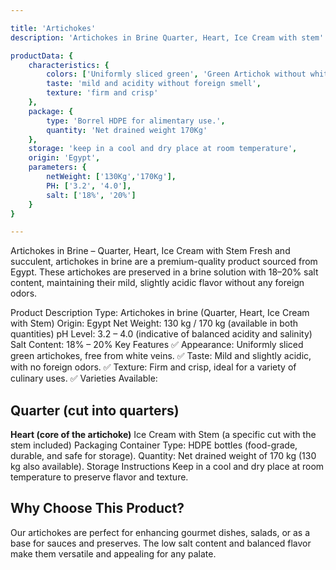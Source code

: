 ```yaml
---

title: 'Artichokes'
description: 'Artichokes in Brine Quarter, Heart, Ice Cream with stem'

productData: {
    characteristics: {
        colors: ['Uniformly sliced green', 'Green Artichok without whiteArtichoke'],
        taste: 'mild and acidity without foreign smell',
        texture: 'firm and crisp'
    },
    package: {
        type: 'Borrel HDPE for alimentary use.',
        quantity: 'Net drained weight 170Kg'
    },
    storage: 'keep in a cool and dry place at room temperature',
    origin: 'Egypt',
    parameters: {
        netWeight: ['130Kg','170Kg'],
        PH: ['3.2', '4.0'],
        salt: ['18%', '20%']
    }
}

---
```


Artichokes in Brine – Quarter, Heart, Ice Cream with Stem
Fresh and succulent, artichokes in brine are a premium-quality product sourced from Egypt. These artichokes are preserved in a brine solution with 18–20% salt content, maintaining their mild, slightly acidic flavor without any foreign odors.

Product Description
Type: Artichokes in brine (Quarter, Heart, Ice Cream with Stem)
Origin: Egypt
Net Weight: 130 kg / 170 kg (available in both quantities)
pH Level: 3.2 – 4.0 (indicative of balanced acidity and salinity)
Salt Content: 18% – 20%
Key Features
✅ Appearance: Uniformly sliced green artichokes, free from white veins.
✅ Taste: Mild and slightly acidic, with no foreign odors.
✅ Texture: Firm and crisp, ideal for a variety of culinary uses.
✅ Varieties Available:

## Quarter (cut into quarters)
**Heart (core of the artichoke)**
Ice Cream with Stem (a specific cut with the stem included)
Packaging
Container Type: HDPE bottles (food-grade, durable, and safe for storage).
Quantity: Net drained weight of 170 kg (130 kg also available).
Storage Instructions
Keep in a cool and dry place at room temperature to preserve flavor and texture.

## Why Choose This Product?
Our artichokes are perfect for enhancing gourmet dishes, salads, or as a base for sauces and preserves. The low salt content and balanced flavor make them versatile and appealing for any palate.

